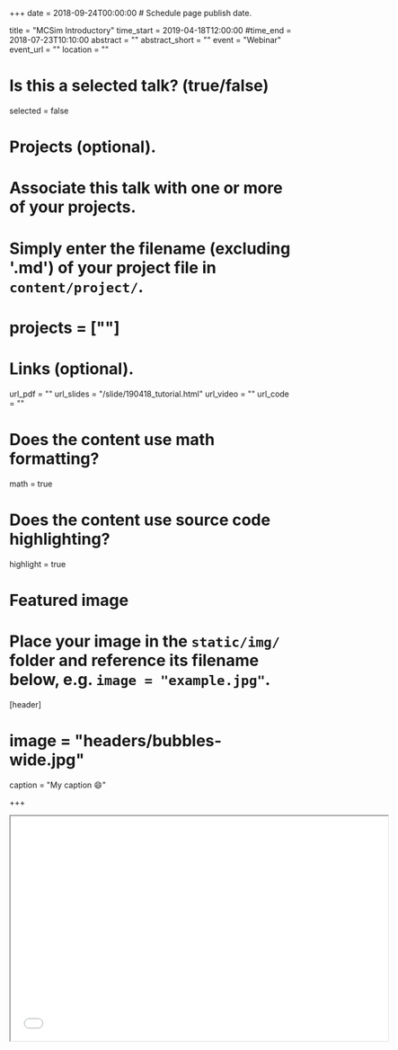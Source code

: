 +++
date = 2018-09-24T00:00:00  # Schedule page publish date.
  
title = "MCSim Introductory"
time_start = 2019-04-18T12:00:00
#time_end = 2018-07-23T10:10:00
abstract = ""
abstract_short = ""
event = "Webinar"
event_url = ""
location = ""
  
# Is this a selected talk? (true/false)
selected = false
  
# Projects (optional).
#   Associate this talk with one or more of your projects.
#   Simply enter the filename (excluding '.md') of your project file in `content/project/`.
# projects = [""]
  
# Links (optional).
url_pdf = ""
url_slides = "/slide/190418_tutorial.html"
url_video = ""
url_code = ""
  
# Does the content use math formatting?
math = true
  
# Does the content use source code highlighting?
highlight = true
  
# Featured image
# Place your image in the `static/img/` folder and reference its filename below, e.g. `image = "example.jpg"`.
[header]
# image = "headers/bubbles-wide.jpg"
caption = "My caption :smile:"
  
+++
    
<iframe src="/slide/190418_tutorial.html#1" width="672" height="400px"></iframe>
